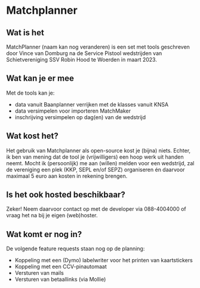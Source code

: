 # Matchplanner

## Wat is het

MatchPlanner (naam kan nog veranderen) is een set met tools geschreven door Vince van Domburg na de Service Pistool wedstrijden van Schietvereniging SSV Robin Hood te Woerden in maart 2023.

## Wat kan je er mee

Met de tools kan je:
- data vanuit Baanplanner verrijken met de klasses vanuit KNSA
- data versimpelen voor importeren MatchMaker
- inschrijving versimpelen op dag(en) van de wedstrijd

## Wat kost het?

Het gebruik van Matchplanner als open-source kost je (bijna) niets. Echter, ik ben van mening dat de tool je (vrijwilligers) een hoop werk uit handen neemt. Mocht ik (persoonlijk) me aan (willen) melden voor een wedstrijd, zal de vereniging een plek (KKP, SEPL en/of SEPZ) organiseren én daarvoor maximaal 5 euro aan kosten in rekening brengen.

## Is het ook hosted beschikbaar?

Zeker! Neem daarvoor contact op met de developer via 088-4004000 of vraag het na bij je eigen (web)hoster.

## Wat komt er nog in?

De volgende feature requests staan nog op de planning:
- Koppeling met een (Dymo) labelwriter voor het printen van kaartstickers
- Koppeling met een CCV-pinautomaat
- Versturen van mails
- Versturen van betaallinks (via Mollie)